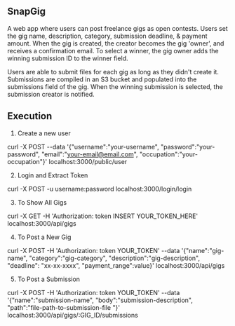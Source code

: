 SnapGig
---------
A web app where users can post freelance gigs as open contests.
Users set the gig name, description, category, submission deadline, & payment amount.
When the gig is created, the creator becomes the gig 'owner', and receives a confirmation email.
To select a winner, the gig owner adds the winning submission ID to the winner field.

Users are able to submit files for each gig as long as they didn't create it.
Submissions are compiled in an S3 bucket and populated into the submissions field of the gig.
When the winning submission is selected, the submission creator is notified.

Execution
---------
1. Create a new user

curl -X POST --data '{"username":"your-username", "password":"your-password", "email":"your-email@email.com", "occupation":"your-occupation"}' localhost:3000/public/user

2. Login and Extract Token

curl -X POST -u username:password localhost:3000/login/login

3. To Show All Gigs

curl -X GET -H 'Authorization: token INSERT YOUR_TOKEN_HERE' localhost:3000/api/gigs

4. To Post a New Gig

curl -X POST -H 'Authorization: token YOUR_TOKEN' --data '{"name":"gig-name", "category":"gig-category", "description":"gig-description", "deadline": "xx-xx-xxxx", "payment_range":value}' localhost:3000/api/gigs

5. To Post a Submission

curl -X POST -H 'Authorization: token YOUR_TOKEN' --data '{"name":"submission-name", "body":"submission-description", "path":"file-path-to-submission-file "}' localhost:3000/api/gigs/:GIG_ID/submissions
